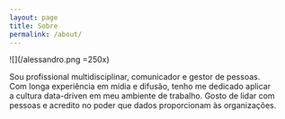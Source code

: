 ```yaml
---
layout: page
title: Sobre
permalink: /about/
---
```


![](/alessandro.png =250x)


Sou profissional multidisciplinar, comunicador e gestor de pessoas.  
Com longa experiência em mídia e difusão, tenho me dedicado aplicar   
a cultura data-driven em meu ambiente de trabalho. Gosto de lidar com   
pessoas e acredito no poder que dados proporcionam às organizações.
